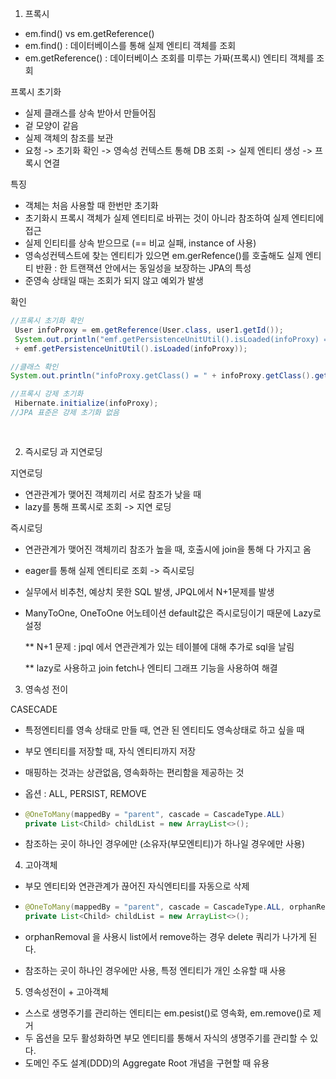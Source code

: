 

1. 프록시

- em.find() vs em.getReference()
- em.find() : 데이터베이스를 통해 실제 엔티티 객체를 조회
- em.getReference() : 데이터베이스 조회를 미루는 가짜(프록시) 엔티티 객체를 조회

프록시 초기화

- 실제 클래스를 상속 받아서 만들어짐
- 겉 모양이 같음
- 실제 객체의 참조를 보관
- 요청 -> 초기화 확인 -> 영속성 컨텍스트 통해 DB 조회 -> 실제 엔티티 생성 -> 프록시 연결



특징

- 객체는 처음 사용할 때 한번만 초기화
- 초기화시 프록시 객체가 실제 엔티티로 바뀌는 것이 아니라 참조하여 실제 엔티티에 접근
- 실제 인티티를 상속 받으므로 (== 비교 실패, instance of 사용)
- 영속성컨텍스트에 찾는 엔티티가 있으면 em.gerRefence()를 호출해도 실제 엔티티 반환 : 한 트랜잭션 안에서는 동일성을 보장하는 JPA의 특성
- 준영속 상태일 때는 조회가 되지 않고 예외가 발생



확인

```java
//프록시 초기화 확인
 User infoProxy = em.getReference(User.class, user1.getId());
 System.out.println("emf.getPersistenceUnitUtil().isLoaded(infoProxy) = "
 + emf.getPersistenceUnitUtil().isLoaded(infoProxy));

//클래스 확인
System.out.println("infoProxy.getClass() = " + infoProxy.getClass().getName());

//프록시 강제 초기화
 Hibernate.initialize(infoProxy);
//JPA 표준은 강제 초기화 없음
                    
                    
```





2. 즉시로딩 과 지연로딩



지연로딩 

- 연관관계가 맺어진 객체끼리 서로 참조가 낮을 때
- lazy를 통해 프록시로 조회 -> 지연 로딩



즉시로딩

- 연관관계가 맺어진 객체끼리 참조가 높을 때, 호출시에 join을 통해 다 가지고 옴

- eager를 통해 실제 엔티티로 조회 -> 즉시로딩

- 실무에서 비추천, 예상치 못한 SQL 발생, JPQL에서 N+1문제를 발생

- ManyToOne, OneToOne 어노테이션 default값은 즉시로딩이기 때문에 Lazy로 설정

  ** N+1 문제 : jpql 에서 연관관계가 있는 테이블에 대해 추가로 sql을 날림

  ** lazy로 사용하고 join fetch나 엔티티 그래프 기능을 사용하여 해결







3. 영속성 전이

CASECADE

- 특정엔티티를 영속 상태로 만들 때, 연관 된 엔티티도 영속상태로 하고 싶을 때

- 부모 엔티티를 저장할 때, 자식 엔티티까지 저장

- 매핑하는 것과는 상관없음, 영속화하는 편리함을 제공하는 것

- 옵션 : ALL, PERSIST, REMOVE

- ```java
  @OneToMany(mappedBy = "parent", cascade = CascadeType.ALL)
  private List<Child> childList = new ArrayList<>();
  ```

- 참조하는 곳이 하나인 경우에만 (소유자(부모엔티티)가 하나일 경우에만 사용)





4. 고아객체

- 부모 엔티티와 연관관계가 끊어진 자식엔티티를 자동으로 삭제


- ```java
  @OneToMany(mappedBy = "parent", cascade = CascadeType.ALL, orphanRemoval = true)
  private List<Child> childList = new ArrayList<>();
  ```

- orphanRemoval 을 사용시 list에서 remove하는 경우 delete 쿼리가 나가게 된다.

- 참조하는 곳이 하나인 경우에만 사용, 특정 엔티티가 개인 소유할 때 사용





5. 영속성전이 + 고아객체

- 스스로 생명주기를 관리하는 엔티티는 em.pesist()로 영속화, em.remove()로 제거
- 두 옵션을 모두 활성화하면 부모 엔티티를 통해서 자식의 생명주기를 관리할 수 있다.
- 도메인 주도 설계(DDD)의 Aggregate Root 개념을 구현할 때 유용

